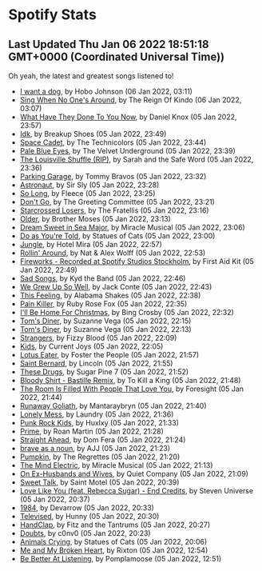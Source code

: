 
# Spotify Stats
## Last Updated Thu Jan 06 2022 18:51:18 GMT+0000 (Coordinated Universal Time))

Oh yeah, the latest and greatest songs listened to!

- [I want a dog](https://www.last.fm/music/Hobo+Johnson/_/I+want+a+dog), by Hobo Johnson (06 Jan 2022, 03:11)
- [Sing When No One's Around](https://www.last.fm/music/The+Reign+Of+Kindo/_/Sing+When+No+One%27s+Around), by The Reign Of Kindo (06 Jan 2022, 03:07)
- [What Have They Done To You Now](https://www.last.fm/music/Daniel+Knox/_/What+Have+They+Done+To+You+Now), by Daniel Knox (05 Jan 2022, 23:57)
- [Idk](https://www.last.fm/music/Breakup+Shoes/_/Idk), by Breakup Shoes (05 Jan 2022, 23:49)
- [Space Cadet](https://www.last.fm/music/The+Technicolors/_/Space+Cadet), by The Technicolors (05 Jan 2022, 23:44)
- [Pale Blue Eyes](https://www.last.fm/music/The+Velvet+Underground/_/Pale+Blue+Eyes), by The Velvet Underground (05 Jan 2022, 23:39)
- [The Louisville Shuffle (RIP)](https://www.last.fm/music/Sarah+and+the+Safe+Word/_/The+Louisville+Shuffle+(RIP)), by Sarah and the Safe Word (05 Jan 2022, 23:36)
- [Parking Garage](https://www.last.fm/music/Tommy+Bravos/_/Parking+Garage), by Tommy Bravos (05 Jan 2022, 23:32)
- [Astronaut](https://www.last.fm/music/Sir+Sly/_/Astronaut), by Sir Sly (05 Jan 2022, 23:28)
- [So Long](https://www.last.fm/music/Fleece/_/So+Long), by Fleece (05 Jan 2022, 23:25)
- [Don't Go](https://www.last.fm/music/The+Greeting+Committee/_/Don%27t+Go), by The Greeting Committee (05 Jan 2022, 23:21)
- [Starcrossed Losers](https://www.last.fm/music/The+Fratellis/_/Starcrossed+Losers), by The Fratellis (05 Jan 2022, 23:16)
- [Older](https://www.last.fm/music/Brother+Moses/_/Older), by Brother Moses (05 Jan 2022, 23:13)
- [Dream Sweet in Sea Major](https://www.last.fm/music/Miracle+Musical/_/Dream+Sweet+in+Sea+Major), by Miracle Musical (05 Jan 2022, 23:06)
- [Do as You're Told](https://www.last.fm/music/Statues+of+Cats/_/Do+as+You%27re+Told), by Statues of Cats (05 Jan 2022, 23:00)
- [Jungle](https://www.last.fm/music/Hotel+Mira/_/Jungle), by Hotel Mira (05 Jan 2022, 22:57)
- [Rollin' Around](https://www.last.fm/music/Nat+&+Alex+Wolff/_/Rollin%27+Around), by Nat & Alex Wolff (05 Jan 2022, 22:53)
- [Fireworks - Recorded at Spotify Studios Stockholm](https://www.last.fm/music/First+Aid+Kit/_/Fireworks+-+Recorded+at+Spotify+Studios+Stockholm), by First Aid Kit (05 Jan 2022, 22:49)
- [Sad Songs](https://www.last.fm/music/Kyd+the+Band/_/Sad+Songs), by Kyd the Band (05 Jan 2022, 22:46)
- [We Grew Up So Well](https://www.last.fm/music/Jack+Conte/_/We+Grew+Up+So+Well), by Jack Conte (05 Jan 2022, 22:43)
- [This Feeling](https://www.last.fm/music/Alabama+Shakes/_/This+Feeling), by Alabama Shakes (05 Jan 2022, 22:38)
- [Pain Killer](https://www.last.fm/music/Ruby+Rose+Fox/_/Pain+Killer), by Ruby Rose Fox (05 Jan 2022, 22:35)
- [I'll Be Home For Christmas](https://www.last.fm/music/Bing+Crosby/_/I%27ll+Be+Home+For+Christmas), by Bing Crosby (05 Jan 2022, 22:32)
- [Tom's Diner](https://www.last.fm/music/Suzanne+Vega/_/Tom%27s+Diner), by Suzanne Vega (05 Jan 2022, 22:15)
- [Tom's Diner](https://www.last.fm/music/Suzanne+Vega/_/Tom%27s+Diner), by Suzanne Vega (05 Jan 2022, 22:13)
- [Strangers](https://www.last.fm/music/Fizzy+Blood/_/Strangers), by Fizzy Blood (05 Jan 2022, 22:09)
- [Kids](https://www.last.fm/music/Current+Joys/_/Kids), by Current Joys (05 Jan 2022, 22:05)
- [Lotus Eater](https://www.last.fm/music/Foster+the+People/_/Lotus+Eater), by Foster the People (05 Jan 2022, 21:57)
- [Saint Bernard](https://www.last.fm/music/Lincoln/_/Saint+Bernard), by Lincoln (05 Jan 2022, 21:55)
- [These Drugs](https://www.last.fm/music/Sugar+Pine+7/_/These+Drugs), by Sugar Pine 7 (05 Jan 2022, 21:52)
- [Bloody Shirt - Bastille Remix](https://www.last.fm/music/To+Kill+a+King/_/Bloody+Shirt+-+Bastille+Remix), by To Kill a King (05 Jan 2022, 21:48)
- [The Room Is Filled With People That Love You](https://www.last.fm/music/Foresight/_/The+Room+Is+Filled+With+People+That+Love+You), by Foresight (05 Jan 2022, 21:44)
- [Runaway Goliath](https://www.last.fm/music/Mantaraybryn/_/Runaway+Goliath), by Mantaraybryn (05 Jan 2022, 21:40)
- [Lonely Mess](https://www.last.fm/music/Laundry/_/Lonely+Mess), by Laundry (05 Jan 2022, 21:36)
- [Punk Rock Kids](https://www.last.fm/music/Huxlxy/_/Punk+Rock+Kids), by Huxlxy (05 Jan 2022, 21:33)
- [Prime](https://www.last.fm/music/Roan+Martin/_/Prime), by Roan Martin (05 Jan 2022, 21:28)
- [Straight Ahead](https://www.last.fm/music/Dom+Fera/_/Straight+Ahead), by Dom Fera (05 Jan 2022, 21:24)
- [brave as a noun](https://www.last.fm/music/AJJ/_/brave+as+a+noun), by AJJ (05 Jan 2022, 21:23)
- [Pumpkin](https://www.last.fm/music/The+Regrettes/_/Pumpkin), by The Regrettes (05 Jan 2022, 21:20)
- [The Mind Electric](https://www.last.fm/music/Miracle+Musical/_/The+Mind+Electric), by Miracle Musical (05 Jan 2022, 21:13)
- [On Ex-Husbands and Wives](https://www.last.fm/music/Quiet+Company/_/On+Ex-Husbands+and+Wives), by Quiet Company (05 Jan 2022, 21:09)
- [Sweet Talk](https://www.last.fm/music/Saint+Motel/_/Sweet+Talk), by Saint Motel (05 Jan 2022, 20:39)
- [Love Like You (feat. Rebecca Sugar) - End Credits](https://www.last.fm/music/Steven+Universe/_/Love+Like+You+(feat.+Rebecca+Sugar)+-+End+Credits), by Steven Universe (05 Jan 2022, 20:37)
- [1984](https://www.last.fm/music/Devarrow/_/1984), by Devarrow (05 Jan 2022, 20:33)
- [Televised](https://www.last.fm/music/Hunny/_/Televised), by Hunny (05 Jan 2022, 20:30)
- [HandClap](https://www.last.fm/music/Fitz+and+the+Tantrums/_/HandClap), by Fitz and the Tantrums (05 Jan 2022, 20:27)
- [Doubts](https://www.last.fm/music/c0nv0/_/Doubts), by c0nv0 (05 Jan 2022, 20:23)
- [Animals Crying](https://www.last.fm/music/Statues+of+Cats/_/Animals+Crying), by Statues of Cats (05 Jan 2022, 20:06)
- [Me and My Broken Heart](https://www.last.fm/music/Rixton/_/Me+and+My+Broken+Heart), by Rixton (05 Jan 2022, 12:54)
- [Be Better At Listening](https://www.last.fm/music/Pomplamoose/_/Be+Better+At+Listening), by Pomplamoose (05 Jan 2022, 12:51)
